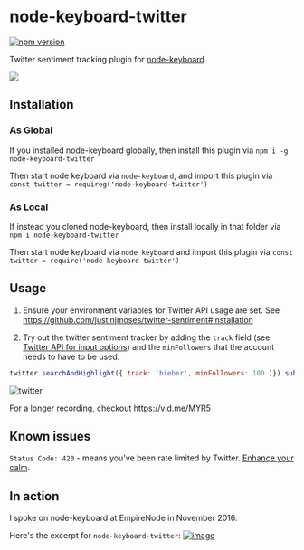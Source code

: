 # node-keyboard-twitter

[![npm version](https://badge.fury.io/js/node-keyboard-twitter.svg)](https://badge.fury.io/js/node-keyboard-twitter)

Twitter sentiment tracking plugin for [node-keyboard](https://github.com/justinjmoses/node-keyboard).

![](https://media.giphy.com/media/26ufoD2nuzU15OkY8/giphy.gif)

## Installation

### As Global
If you installed node-keyboard globally, then install this plugin via `npm i -g node-keyboard-twitter`

Then start node keyboard via `node-keyboard`, and import this plugin via `const twitter = requireg('node-keyboard-twitter')`

### As Local
If instead you cloned node-keyboard, then install locally in that folder via `npm i node-keyboard-twitter`

Then start node keyboard via `node keyboard` and import this plugin via `const twitter = require('node-keyboard-twitter')`

## Usage
1. Ensure your environment variables for Twitter API usage are set. See https://github.com/justinjmoses/twitter-sentiment#installation

2. Try out the twitter sentiment tracker by adding the `track` field (see [Twitter API for input options](https://dev.twitter.com/streaming/overview/request-parameters#track)) and the `minFollowers` that the account needs to have to be used.

```javascript
twitter.searchAndHighlight({ track: 'bieber', minFollowers: 100 )}).subscribe(play)
```

![twitter](https://cloud.githubusercontent.com/assets/799038/20651854/3049bf5a-b4bb-11e6-8af7-d91b7fd1f1e1.gif)

For a longer recording, checkout https://vid.me/MYR5

## Known issues
`Status Code: 420` - means you've been rate limited by Twitter. [Enhance your calm](https://dev.twitter.com/streaming/overview/connecting#rate-limiting).

## In action
I spoke on node-keyboard at EmpireNode in November 2016.

Here's the excerpt for `node-keyboard-twitter`:
[![image](https://cloud.githubusercontent.com/assets/799038/20642880/e21b0b90-b3e8-11e6-8053-9271e7bff99c.png)](https://youtu.be/Wa5-DePTWdA?t=1289)


